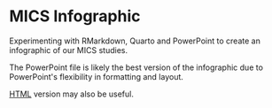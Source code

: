# MICS Infographic

Experimenting with RMarkdown, Quarto and PowerPoint to create an infographic of our MICS studies.

The PowerPoint file is likely the best version of the infographic due to PowerPoint's flexibility in formatting and layout.

[HTML](https://agrogan1.github.io/research/MICS-infographic/MICS-infographic.html) version may also be useful.




